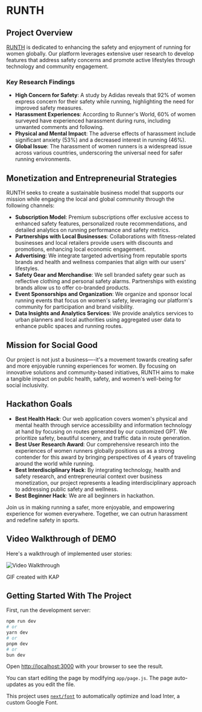 # RUNTH

## Project Overview
[RUNTH](https://runth.vercel.app/) is dedicated to enhancing the safety and enjoyment of running for women globally. Our platform leverages extensive user research to develop features that address safety concerns and promote active lifestyles through technology and community engagement.

### Key Research Findings
- **High Concern for Safety**: A study by Adidas reveals that 92% of women express concern for their safety while running, highlighting the need for improved safety measures.
- **Harassment Experiences**: According to Runner's World, 60% of women surveyed have experienced harassment during runs, including unwanted comments and following.
- **Physical and Mental Impact**: The adverse effects of harassment include significant anxiety (53%) and a decreased interest in running (46%).
- **Global Issue**: The harassment of women runners is a widespread issue across various countries, underscoring the universal need for safer running environments.

## Monetization and Entrepreneurial Strategies
RUNTH seeks to create a sustainable business model that supports our mission while engaging the local and global community through the following channels:

- **Subscription Model**: Premium subscriptions offer exclusive access to enhanced safety features, personalized route recommendations, and detailed analytics on running performance and safety metrics.
- **Partnerships with Local Businesses**: Collaborations with fitness-related businesses and local retailers provide users with discounts and promotions, enhancing local economic engagement.
- **Advertising**: We integrate targeted advertising from reputable sports brands and health and wellness companies that align with our users' lifestyles.
- **Safety Gear and Merchandise**: We sell branded safety gear such as reflective clothing and personal safety alarms. Partnerships with existing brands allow us to offer co-branded products.
- **Event Sponsorships and Organization**: We organize and sponsor local running events that focus on women's safety, leveraging our platform's community for participation and brand visibility.
- **Data Insights and Analytics Services**: We provide analytics services to urban planners and local authorities using aggregated user data to enhance public spaces and running routes.

## Mission for Social Good
Our project is not just a business—-it's a movement towards creating safer and more enjoyable running experiences for women. By focusing on innovative solutions and community-based initiatives, RUNTH aims to make a tangible impact on public health, safety, and women's well-being for social inclusivity.

## Hackathon Goals
- **Best Health Hack**: Our web application covers women's physical and mental health through service accessibility and information technology at hand by focusing on routes generated by our customized GPT. We prioritize safety, beautiful scenery, and traffic data in route generation. 
- **Best User Research Award**: Our comprehensive research into the experiences of women runners globally positions us as a strong contender for this award by bringing perspectives of 4 years of traveling around the world while running.
- **Best Interdisciplinary Hack**: By integrating technology, health and safety research, and entrepreneurial context over business monetization, our project represents a leading interdisciplinary approach to addressing public safety and wellness.
- **Best Beginner Hack**: We are all beginners in hackathon. 

Join us in making running a safer, more enjoyable, and empowering experience for women everywhere. Together, we can outrun harassment and redefine safety in sports.

## Video Walkthrough of DEMO

Here's a walkthrough of implemented user stories:

<img src='walkthrough.gif' title='Video Walkthrough' width='' alt='Video Walkthrough' />

GIF created with KAP

## Getting Started With The Project

First, run the development server:

```bash
npm run dev
# or
yarn dev
# or
pnpm dev
# or
bun dev
```

Open [http://localhost:3000](http://localhost:3000) with your browser to see the result.

You can start editing the page by modifying `app/page.js`. The page auto-updates as you edit the file.

This project uses [`next/font`](https://nextjs.org/docs/basic-features/font-optimization) to automatically optimize and load Inter, a custom Google Font.


